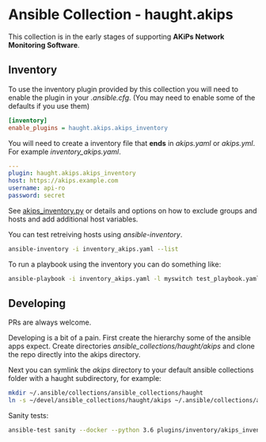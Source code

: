 # Ansible Collection - haught.akips

This collection is in the early stages of supporting **AKiPs Network Monitoring Software**.

## Inventory

To use the inventory plugin provided by this collection you will need to enable the plugin in your *.ansible.cfg*. (You may need to enable some of the defaults if you use them)

```ini
[inventory]
enable_plugins = haught.akips.akips_inventory
```

You will need to create a inventory file that **ends** in *akips.yaml* or *akips.yml*. For example *inventory_akips.yaml*.

```yaml
---
plugin: haught.akips.akips_inventory
host: https://akips.example.com
username: api-ro
password: secret
```

See [akips_inventory.py](plugins/inventory/akips_inventory.py) or details and options on how to exclude groups and hosts and add additional host variables.

You can test retreiving hosts using *ansible-inventory*.
```bash
ansible-inventory -i inventory_akips.yaml --list
```

To run a playbook using the inventory you can do something like:
```bash
ansible-playbook -i inventory_akips.yaml -l myswitch test_playbook.yaml
```


## Developing

PRs are always welcome.

Developing is a bit of a pain. First create the hierarchy some of the ansible apps expect. Create directories *ansible_collections/haught/akips* and clone the repo directly into the akips directory.

Next you can symlink the *akips* directory to your default ansible collections folder with a haught subdirectory, for example:

```bash
mkdir ~/.ansible/collections/ansible_collections/haught
ln -s ~/devel/ansible_collections/haught/akips ~/.ansible/collections/ansible_collections/haught/
```

Sanity tests:
```bash
ansible-test sanity --docker --python 3.6 plugins/inventory/akips_inventory.py
```
